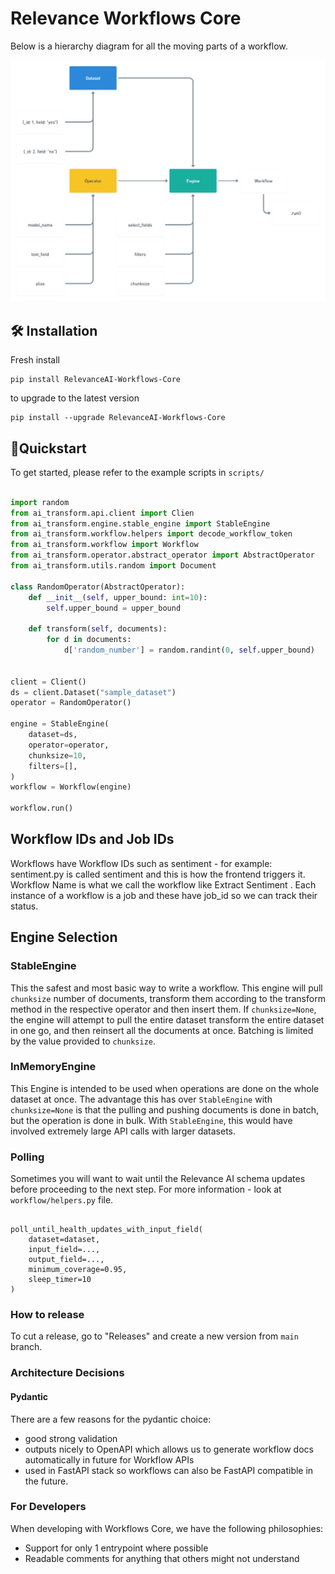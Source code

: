 # Relevance Workflows Core

Below is a hierarchy diagram for all the moving parts of a workflow.

![hierarchy](hierarchy.png "Hierarchy")

## 🛠️ Installation

Fresh install

```{bash}
pip install RelevanceAI-Workflows-Core
```

to upgrade to the latest version

```{bash}
pip install --upgrade RelevanceAI-Workflows-Core
```

## 🏃Quickstart

To get started, please refer to the example scripts in `scripts/`

```python

import random
from ai_transform.api.client import Clien
from ai_transform.engine.stable_engine import StableEngine
from ai_transform.workflow.helpers import decode_workflow_token
from ai_transform.workflow import Workflow
from ai_transform.operator.abstract_operator import AbstractOperator
from ai_transform.utils.random import Document

class RandomOperator(AbstractOperator):
    def __init__(self, upper_bound: int=10):
        self.upper_bound = upper_bound

    def transform(self, documents):
        for d in documents:
            d['random_number'] = random.randint(0, self.upper_bound)


client = Client()
ds = client.Dataset("sample_dataset")
operator = RandomOperator()

engine = StableEngine(
    dataset=ds,
    operator=operator,
    chunksize=10,
    filters=[],
)
workflow = Workflow(engine)

workflow.run()
```

## Workflow IDs and Job IDs

Workflows have Workflow IDs such as sentiment  - for example:
sentiment.py is called sentiment and this is how the frontend triggers it.
Workflow Name is what we call the workflow like Extract Sentiment .
Each instance of a workflow is a job and these have job_id so we can track their status.

## Engine Selection

### StableEngine

This the safest and most basic way to write a workflow. This engine will pull `chunksize`
number of documents, transform them according to the transform method in the respective operator
and then insert them. If `chunksize=None`, the engine will attempt to pull the entire dataset
transform the entire dataset in one go, and then reinsert all the documents at once. Batching is limited
by the value provided to `chunksize`.

### InMemoryEngine

This Engine is intended to be used when operations are done on the whole dataset at once.
The advantage this has over `StableEngine` with `chunksize=None` is that the pulling and
pushing documents is done in batch, but the operation is done in bulk. With `StableEngine`,
this would have involved extremely large API calls with larger datasets.

### Polling

Sometimes you will want to wait until the Relevance AI
schema updates before proceeding to the next step. For more information - look at `workflow/helpers.py` file.

```{python}

poll_until_health_updates_with_input_field(
    dataset=dataset,
    input_field=...,
    output_field=...,
    minimum_coverage=0.95,
    sleep_timer=10
)
```


### How to release

To cut a release, go to "Releases" and create a new version from `main` branch.

### Architecture Decisions

#### Pydantic

There are a few reasons for the pydantic choice:
- good strong validation
- outputs nicely to OpenAPI which allows us to generate workflow docs automatically in future for Workflow APIs
- used in FastAPI stack so workflows can also be FastAPI compatible in the future.

### For Developers

When developing with Workflows Core, we have the following philosophies:

- Support for only 1 entrypoint where possible
- Readable comments for anything that others might not understand
